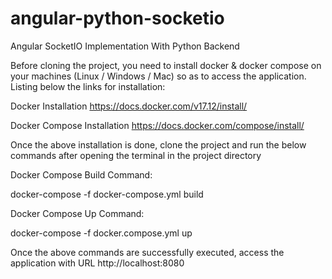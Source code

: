 # angular-python-socketio
Angular SocketIO Implementation With Python Backend


Before cloning the project, you need to install docker & docker compose on your machines (Linux / Windows / Mac) so as to access the application.
Listing below the links for installation:

Docker Installation
https://docs.docker.com/v17.12/install/

Docker Compose Installation
https://docs.docker.com/compose/install/

Once the above installation is done, clone the project and run the below commands after opening the terminal in the project directory

Docker Compose Build Command:

docker-compose -f docker-compose.yml build

Docker Compose Up Command:

docker-compose -f docker.compose.yml up

Once the above commands are successfully executed, access the application with URL http://localhost:8080
